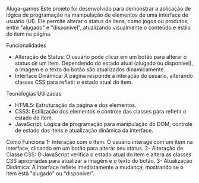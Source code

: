 Aluga-games
Este projeto foi desenvolvido para demonstrar a aplicação de lógica de programação na manipulação de elementos de uma interface de usuário (UI). Ele permite alterar o status de itens, como jogos ou produtos, entre "alugado" e "disponível", atualizando visualmente o conteúdo e estilo do item na página.

Funcionalidades
* Alteração de Status: O usuário pode clicar em um botão para alterar o status de um item. Dependendo do estado atual (alugado ou disponível), a imagem e o texto do botão são atualizados dinamicamente.
* Interface Dinâmica: A página responde à interação do usuário, alterando classes CSS para refletir o estado atual do item.

Tecnologias Utilizadas
* HTML5: Estruturação da página e dos elementos.
* CSS3: Estilização dos elementos e controle das classes para refletir o estado do item.
* JavaScript: Lógica de programação para manipulação do DOM, controle de estado dos itens e atualização dinâmica da interface.

Como Funciona
1- Interação com o Item: O usuário interage com um item na interface, clicando em um botão para alterar seu status.
2- Alteração de Classe CSS: O JavaScript verifica o estado atual do item e altera as classes CSS apropriadas para atualizar a imagem e o texto do botão.
3- Atualização Dinâmica: A interface reflete imediatamente a mudança, mostrando se o item está "alugado" ou "disponível".

